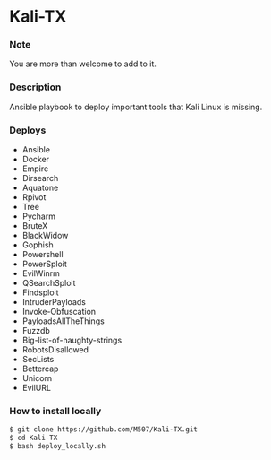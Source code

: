 # Kali-TX

### Note
You are more than welcome to add to it.
### Description
Ansible playbook to deploy important tools that Kali Linux is missing. 
### Deploys
- Ansible
- Docker
- Empire
- Dirsearch
- Aquatone
- Rpivot
- Tree
- Pycharm
- BruteX
- BlackWidow
- Gophish
- Powershell
- PowerSploit
- EvilWinrm
- QSearchSploit
- Findsploit
- IntruderPayloads
- Invoke-Obfuscation
- PayloadsAllTheThings
- Fuzzdb
- Big-list-of-naughty-strings
- RobotsDisallowed
- SecLists
- Bettercap
- Unicorn
- EvilURL

### How to install locally
```sh
$ git clone https://github.com/M507/Kali-TX.git
$ cd Kali-TX
$ bash deploy_locally.sh
```
